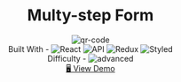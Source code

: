 <h1 align="center">Multy-step Form</h1>


<div align="center">
  <img src="./design/desktop-preview.jpg" alt="qr-code" />
</div>

  <div align="center">
    Built With -
    <img src="https://img.shields.io/badge/-React-f4cf0c" alt="React" />
    <img src="https://img.shields.io/badge/-API-aad742" alt="API" />
    <img src="https://img.shields.io/badge/-Redux-DD5746" alt="Redux" />
    <img src="https://img.shields.io/badge/-Styled-A79277" alt="Styled" />
  
  <br/>
    Difficulty -
    <img src="https://img.shields.io/badge/%204%20-advanced-white?labelColor=bf4605" alt="advanced" />
  <br/>
    <a href="https://preeminent-dragon-7fff9e.netlify.app/" target="_blank">🖥️ View Demo</a>


  </div>

<!-- https://img.shields.io/badge/-HTML-6abecd -->
<!-- https://img.shields.io/badge/-CSS-3e54a3 -->
<!-- https://img.shields.io/badge/-JS-cf6390 -->
<!-- https://img.shields.io/badge/-React-f4cf0c -->
<!-- https://img.shields.io/badge/-API-aad742 -->
<!-- https://img.shields.io/badge/-Redux-DD5746 -->
<!-- https://img.shields.io/badge/-Styled-A79277 -->


<!-- %201%20-newbie-white?labelColor=6abecd -->
<!-- %202%20-junior-white?labelColor=aad742 -->
<!-- %203%20-intermediate-white?labelColor=f1b604 -->
<!-- %204%20-advanced-white?labelColor=bf4605 -->
<!-- %205%20-guru-white?labelColor=ed2c49 -->

